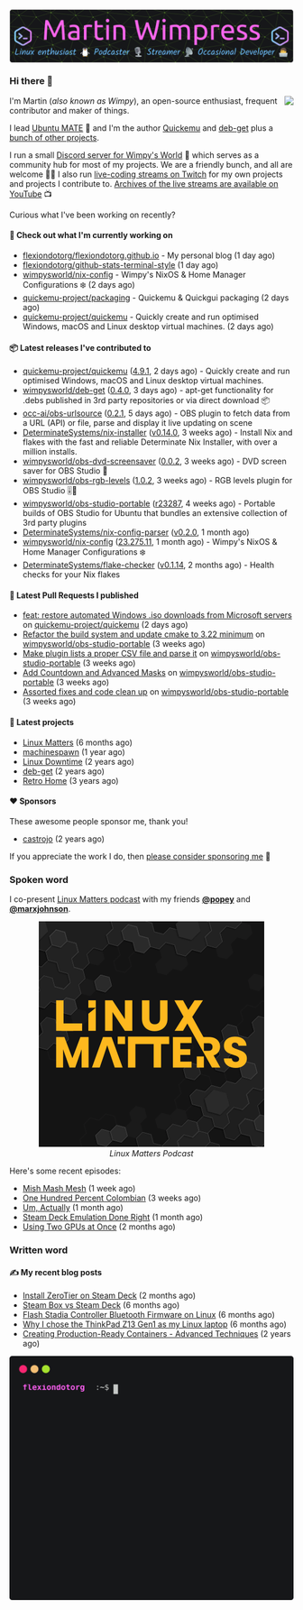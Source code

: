 <div align="center">
  <img align="center" src=".github/github-header-image.png">
</div>

### Hi there 👋

<img align="right" src="https://github-readme-stats.vercel.app/api?username=flexiondotorg&show_icons=true&show=reviews,discussions_started,discussions_answered,prs_merged&include_all_commits=true&bg_color=161719&title_color=fa66ed&icon_color=6bbbfa&text_color=c5c8c6&ring_color=98ed3f&border_radius=8">

I'm Martin (*also known as Wimpy*), an open-source enthusiast, frequent contributor and maker of things.

I lead [Ubuntu MATE](https://ubuntu-mate.org) 🧉 and I'm the author [Quickemu](https://github.com/quickemu-project)
and [deb-get](https://github.com/wimpysworld/deb-get) plus a [bunch of other projects](https://wimpysworld.com/projects/).

I run a small [Discord server for Wimpy's World](https://wimpysworld.io/discord) 💬 which serves as a community hub for most of my projects.
We are a friendly bunch, and all are welcome 🏳️‍🌈
I also run [live-coding streams on Twitch](https://twitch.tv/WimpysWorld) for my own projects and projects I contribute to.
[Archives of the live streams are available on YouTube](https://youtube.com/WimpysWorld) 📺️

Curious what I've been working on recently?

#### 🚧 Check out what I'm currently working on

- [flexiondotorg/flexiondotorg.github.io](https://github.com/flexiondotorg/flexiondotorg.github.io) - My personal blog (1 day ago)
- [flexiondotorg/github-stats-terminal-style](https://github.com/flexiondotorg/github-stats-terminal-style) (1 day ago)
- [wimpysworld/nix-config](https://github.com/wimpysworld/nix-config) - Wimpy&#39;s NixOS  &amp; Home Manager Configurations ❄️ (2 days ago)
- [quickemu-project/packaging](https://github.com/quickemu-project/packaging) - Quickemu &amp; Quickgui packaging (2 days ago)
- [quickemu-project/quickemu](https://github.com/quickemu-project/quickemu) - Quickly create and run optimised Windows, macOS and Linux desktop virtual machines. (2 days ago)

#### 📦️ Latest releases I've contributed to

- [quickemu-project/quickemu](https://github.com/quickemu-project/quickemu) ([4.9.1](https://github.com/quickemu-project/quickemu/releases/tag/4.9.1), 2 days ago) - Quickly create and run optimised Windows, macOS and Linux desktop virtual machines.
- [wimpysworld/deb-get](https://github.com/wimpysworld/deb-get) ([0.4.0](https://github.com/wimpysworld/deb-get/releases/tag/0.4.0), 3 days ago) - apt-get functionality for .debs published in 3rd party repositories or via direct download 📦
- [occ-ai/obs-urlsource](https://github.com/occ-ai/obs-urlsource) ([0.2.1](https://github.com/occ-ai/obs-urlsource/releases/tag/0.2.1), 5 days ago) - OBS plugin to fetch data from a URL (API) or file, parse and display it live updating on scene
- [DeterminateSystems/nix-installer](https://github.com/DeterminateSystems/nix-installer) ([v0.14.0](https://github.com/DeterminateSystems/nix-installer/releases/tag/v0.14.0), 3 weeks ago) - Install Nix and flakes with the fast and reliable Determinate Nix Installer, with over a million installs.
- [wimpysworld/obs-dvd-screensaver](https://github.com/wimpysworld/obs-dvd-screensaver) ([0.0.2](https://github.com/wimpysworld/obs-dvd-screensaver/releases/tag/0.0.2), 3 weeks ago) - DVD screen saver for OBS Studio 📀
- [wimpysworld/obs-rgb-levels](https://github.com/wimpysworld/obs-rgb-levels) ([1.0.2](https://github.com/wimpysworld/obs-rgb-levels/releases/tag/1.0.2), 3 weeks ago) - RGB levels plugin for OBS Studio 🎚️🌈
- [wimpysworld/obs-studio-portable](https://github.com/wimpysworld/obs-studio-portable) ([r23287](https://github.com/wimpysworld/obs-studio-portable/releases/tag/r23287), 4 weeks ago) - Portable builds of OBS Studio for Ubuntu that bundles an extensive collection of 3rd party plugins
- [DeterminateSystems/nix-config-parser](https://github.com/DeterminateSystems/nix-config-parser) ([v0.2.0](https://github.com/DeterminateSystems/nix-config-parser/releases/tag/v0.2.0), 1 month ago)
- [wimpysworld/nix-config](https://github.com/wimpysworld/nix-config) ([23.275.11](https://github.com/wimpysworld/nix-config/releases/tag/23.275.11), 1 month ago) - Wimpy&#39;s NixOS  &amp; Home Manager Configurations ❄️
- [DeterminateSystems/flake-checker](https://github.com/DeterminateSystems/flake-checker) ([v0.1.14](https://github.com/DeterminateSystems/flake-checker/releases/tag/v0.1.14), 2 months ago) - Health checks for your Nix flakes

#### 🔨 Latest Pull Requests I published

- [feat: restore automated Windows .iso downloads from Microsoft servers](https://github.com/quickemu-project/quickemu/pull/836) on [quickemu-project/quickemu](https://github.com/quickemu-project/quickemu) (2 days ago)
- [Refactor the build system and update cmake to 3.22 minimum](https://github.com/wimpysworld/obs-studio-portable/pull/36) on [wimpysworld/obs-studio-portable](https://github.com/wimpysworld/obs-studio-portable) (3 weeks ago)
- [Make plugin lists a proper CSV file and parse it](https://github.com/wimpysworld/obs-studio-portable/pull/35) on [wimpysworld/obs-studio-portable](https://github.com/wimpysworld/obs-studio-portable) (3 weeks ago)
- [Add Countdown and Advanced Masks](https://github.com/wimpysworld/obs-studio-portable/pull/34) on [wimpysworld/obs-studio-portable](https://github.com/wimpysworld/obs-studio-portable) (3 weeks ago)
- [Assorted fixes and code clean up](https://github.com/wimpysworld/obs-studio-portable/pull/33) on [wimpysworld/obs-studio-portable](https://github.com/wimpysworld/obs-studio-portable) (3 weeks ago)

#### 🌱 Latest projects

- [Linux Matters](https://wimpysworld.com/projects/linux-matters/) (6 months ago)
- [machinespawn](https://wimpysworld.com/projects/machinespawn/) (1 year ago)
- [Linux Downtime](https://wimpysworld.com/projects/linux-downtime/) (2 years ago)
- [deb-get](https://wimpysworld.com/projects/deb-get/) (2 years ago)
- [Retro Home](https://wimpysworld.com/projects/retro-home/) (3 years ago)

#### ❤️ Sponsors

These awesome people sponsor me, thank you!


- [castrojo](https://github.com/castrojo) (2 years ago)

If you appreciate the work I do, then [please consider sponsoring me](https://github.com/sponsors/flexiondotorg) 🤑

### Spoken word

I co-present [Linux Matters podcast](https://linuxmatters.sh) with my friends [**@popey**](https://github.com/popey) and [**@marxjohnson**](https://github.com/marxjohnson).

<p align="center">
  <a href="https://linuxmatters.sh" target="_blank"><img src="./.github/linuxmatters.png" alt="Linux Matters Podcast"/></a>
  <br />
  <em>Linux Matters Podcast</em>
</div>

Here's some recent episodes:


- [Mish Mash Mesh](https://linuxmatters.sh/15/) (1 week ago)
- [One Hundred Percent Colombian](https://linuxmatters.sh/14/) (3 weeks ago)
- [Um, Actually](https://linuxmatters.sh/13/) (1 month ago)
- [Steam Deck Emulation Done Right](https://linuxmatters.sh/12/) (1 month ago)
- [Using Two GPUs at Once](https://linuxmatters.sh/11/) (2 months ago)

### Written word

#### ✍️ My recent blog posts

- [Install ZeroTier on Steam Deck](https://wimpysworld.com/posts/install-zerotier-on-steamdeck/) (2 months ago)
- [Steam Box vs Steam Deck](https://wimpysworld.com/posts/steambox-vs-steamdeck/) (6 months ago)
- [Flash Stadia Controller Bluetooth Firmware on Linux](https://wimpysworld.com/posts/flash-stadia-controller-bluetooth-firmware-on-linux/) (6 months ago)
- [Why I chose the ThinkPad Z13 Gen1 as my Linux laptop](https://wimpysworld.com/posts/why-i-chose-the-thinkpad-z13-as-my-linux-laptop/) (6 months ago)
- [Creating Production-Ready Containers - Advanced Techniques](https://wimpysworld.com/posts/creating-production-ready-containers-advanced-techniques/) (2 years ago)

<p align='center'>
  <img align="center" src="https://raw.githubusercontent.com/flexiondotorg/github-stats-terminal-style/master/github_stats.svg">
</p>
